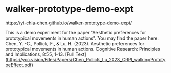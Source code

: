 # walker-prototype-demo-expt
https://yi-chia-chen.github.io/walker-prototype-demo-expt/

This is a demo experiment for the paper "Aesthetic preferences for prototypical movements in human actions".
You may find the paper here: 
Chen, Y. -C., Pollick, F., & Lu, H. (2023). Aesthetic preferences for prototypical movements in human actions. Cognitive Research: Principles and Implications, 8:55, 1–13. [Full Text] (https://ycc.vision/Files/Papers/Chen_Pollick_Lu_2023_CRPI_walkingPrototypeEffect.pdf)
